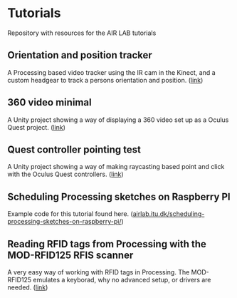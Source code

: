 # Tutorials
Repository with resources for the AIR LAB tutorials

## Orientation and position tracker
A Processing based video tracker using the IR cam in the Kinect, and a custom headgear to track a persons orientation and position.
([link](https://github.com/airlabitu/Tutorials/tree/master/Orientation_and_position_tracker))

## 360 video minimal
A Unity project showing a way of displaying a 360 video set up as a Oculus Quest project.
([link](https://github.com/airlabitu/Tutorials/tree/master/360_video_minimal))

## Quest controller pointing test
A Unity project showing a way of making raycasting based point and click with the Oculus Quest controllers.
([link](https://github.com/airlabitu/Tutorials/tree/master/QuestControllerPointingTest))

## Scheduling Processing sketches on Raspberry PI
Example code for this tutorial found here. 
([airlab.itu.dk/scheduling-processing-sketches-on-raspberry-pi/](https://airlab.itu.dk/scheduling-processing-sketches-on-raspberry-pi/))

## Reading RFID tags from Processing with the MOD-RFID125 RFIS scanner
A very easy way of working with RFID tags in Processing. The MOD-RFID125 emulates a keyborad, why no advanced setup, or drivers are needed. 
([link](https://github.com/airlabitu/Tutorials/tree/master/OLIMEX_RFID_scanner%20))
